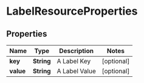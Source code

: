 

# LabelResourceProperties

## Properties

| Name | Type | Description | Notes |
| ------------ | ------------- | ------------- | ------------- |
| **key** | **String** | A Label Key |  [optional] |
| **value** | **String** | A Label Value |  [optional] |


